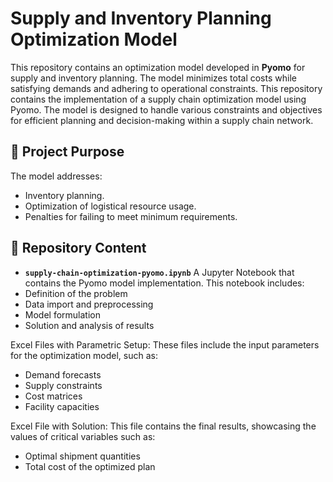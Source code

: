 # Supply and Inventory Planning Optimization Model

This repository contains an optimization model developed in **Pyomo** for supply and inventory planning. The model minimizes total costs while satisfying demands and adhering to operational constraints. This repository contains the implementation of a supply chain optimization model using Pyomo. The model is designed to handle various constraints and objectives for efficient planning and decision-making within a supply chain network.

## 🚀 Project Purpose
The model addresses:
- Inventory planning.
- Optimization of logistical resource usage.
- Penalties for failing to meet minimum requirements.

## 📂 Repository Content
- **`supply-chain-optimization-pyomo.ipynb`** A Jupyter Notebook that contains the Pyomo model implementation. This notebook includes:
- Definition of the problem
- Data import and preprocessing
- Model formulation
- Solution and analysis of results
  
Excel Files with Parametric Setup:
These files include the input parameters for the optimization model, such as:
- Demand forecasts
- Supply constraints
- Cost matrices
- Facility capacities

Excel File with Solution:
This file contains the final results, showcasing the values of critical variables such as:
- Optimal shipment quantities
- Total cost of the optimized plan
